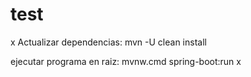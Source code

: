 # test
x
Actualizar dependencias:
mvn -U clean install

ejecutar programa en raiz:
mvnw.cmd spring-boot:run
x
